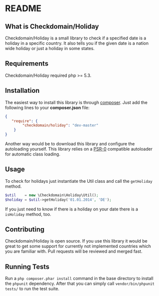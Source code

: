 README
======

What is Checkdomain/Holiday
---------------------------
Checkdomain/Holiday is a small library to check if a specified date is a holiday in a specific country. It also tells you if the given date is a nation wide holiday or just a holiday in some states.

Requirements
------------
Checkdomain/Holiday required php >= 5.3.

Installation
------------
The easiest way to install this library is through [composer](http://getcomposer.org/). Just add the following lines to your **composer.json** file:

```json
{
   "require": {
        "checkdomain/holiday": "dev-master"
    }
}
```

Another way would be to download this library and configure the autoloading yourself. This library relies on a [PSR-0](https://github.com/php-fig/fig-standards/blob/master/accepted/PSR-0.md) compatible autoloader for automatic class loading.

Usage
-----
To check for holidays just instantiate the Util class and call the `getHoliday` method.

```php
$util    = new \Checkdomain\Holiday\Util();
$holiday = $util->getHoliday('01.01.2014', 'DE');
```

If you just need to know if there is a holiday on your date there is a `isHoliday` method, too.

Contributing
------------
Checkdomain/Holiday is open source. If you use this library it would be great to get some support for currently not implemented countries which you are familiar with. Pull requests will be reviewed and merged fast.

Running Tests
-------------
Run a `php composer.phar install` command in the base directory to install the `phpunit` dependency. After that you can simply call `vendor/bin/phpunit tests/` to run the test suite.